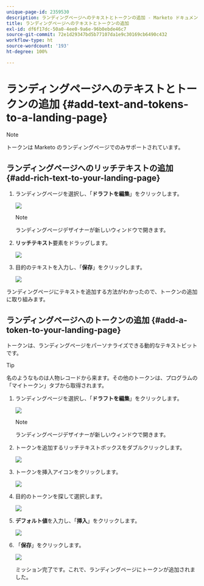```yaml
---
unique-page-id: 2359530
description: ランディングページへのテキストとトークンの追加 - Marketo ドキュメント - 製品ドキュメント
title: ランディングページへのテキストとトークンの追加
exl-id: df6f17dc-50a0-4ee0-9a6e-96b0ebde46c7
source-git-commit: 72e1d29347bd5b77107da1e9c30169cb6490c432
workflow-type: ht
source-wordcount: '193'
ht-degree: 100%

---
```


# ランディングページへのテキストとトークンの追加 {#add-text-and-tokens-to-a-landing-page}

>[!NOTE]
>
>トークンは Marketo のランディングページでのみサポートされています。

## ランディングページへのリッチテキストの追加 {#add-rich-text-to-your-landing-page}

1. ランディングページを選択し、「**ドラフトを編集**」をクリックします。

   ![](assets/image2014-9-16-14-3a30-3a29.png)

   >[!NOTE]
   >
   >ランディングページデザイナーが新しいウィンドウで開きます。

1. **リッチテキスト**&#x200B;要素をドラッグします。

   ![](assets/image2015-5-21-12-3a28-3a49.png)

1. 目的のテキストを入力し、「**保存**」をクリックします。

   ![](assets/image2015-7-8-17-3a0-3a49.png)

ランディングページにテキストを追加する方法がわかったので、トークンの追加に取り組みます。

## ランディングページへのトークンの追加 {#add-a-token-to-your-landing-page}

トークンは、ランディングページをパーソナライズできる動的なテキストビットです。

>[!TIP]
>
>名のようなものは人物レコードから来ます。その他のトークンは、プログラムの「マイトークン」タブから取得されます。

1. ランディングページを選択し、「**ドラフトを編集**」をクリックします。

   ![](assets/image2014-9-16-14-3a30-3a54.png)

   >[!NOTE]
   >
   >ランディングページデザイナーが新しいウィンドウで開きます。

1. トークンを追加するリッチテキストボックスをダブルクリックします。

   ![](assets/image2015-5-21-12-3a30-3a5.png)

1. トークンを挿入アイコンをクリックします。

   ![](assets/image2015-7-8-17-3a21-3a53.png)

1. 目的のトークンを探して選択します。

   ![](assets/image2014-9-16-14-3a31-3a20.png)

1. **デフォルト値**&#x200B;を入力し、「**挿入**」をクリックします。

   ![](assets/image2014-9-16-14-3a31-3a29.png)

1. 「**保存**」をクリックします。

   ![](assets/image2015-7-8-17-3a25-3a22.png)

   ミッション完了です。これで、ランディングページにトークンが追加されました。
